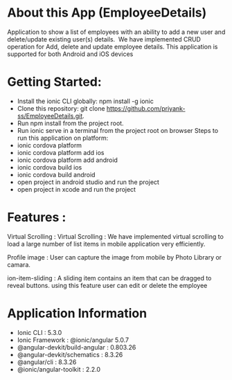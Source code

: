 # About this App (EmployeeDetails)
Application to show a list of employees with an ability to add a new user and delete/update existing user(s) details. 
We have implemented CRUD operation for Add, delete and update employee details.
This application is supported for both Android and iOS devices

# Getting Started:
 - Install the ionic CLI globally: npm install -g ionic
 - Clone this repository: git clone https://github.com/priyank-ss/EmployeeDetails.git.
 - Run npm install from the project root.
 - Run ionic serve in a terminal from the project root on browser
 Steps to run this application on platform:
  - ionic cordova platform
  - ionic cordova platform add ios
  - ionic cordova platform add android
  - ionic cordova build ios
  - ionic cordova build android
  - open project in android studio and run the project
  - open project in xcode and run the project
# Features :
Virtual Scrolling : Virtual Scrolling : We have implemented virtual scrolling to load a large number of list items in mobile application very efficiently.

Profile image : User can capture the image from mobile by Photo Library or camara.

ion-item-sliding : A sliding item contains an item that can be dragged to reveal buttons. using this feature user can edit or delete the employee

# Application Information
  - Ionic CLI                     : 5.3.0 
  - Ionic Framework               : @ionic/angular 5.0.7
  - @angular-devkit/build-angular : 0.803.26
  - @angular-devkit/schematics    : 8.3.26
  - @angular/cli                  : 8.3.26
  - @ionic/angular-toolkit        : 2.2.0
  
   
   
   
   
   

